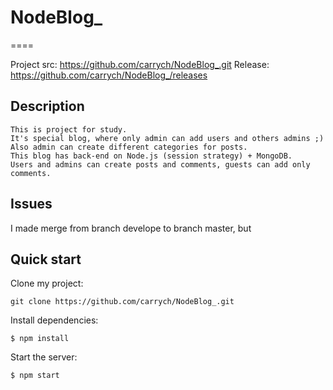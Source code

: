 # NodeBlog_
====

Project src: https://github.com/carrych/NodeBlog_.git
Release: https://github.com/carrych/NodeBlog_/releases

Description
----
```
This is project for study.
It's special blog, where only admin can add users and others admins ;)
Also admin can create different categories for posts.
This blog has back-end on Node.js (session strategy) + MongoDB.
Users and admins can create posts and comments, guests can add only comments.
```
Issues
----
I made merge from branch develope to branch master, but 

Quick start
----
Clone my project:
```
git clone https://github.com/carrych/NodeBlog_.git
```

Install dependencies:
```
$ npm install
```

Start the server:
```
$ npm start
```
